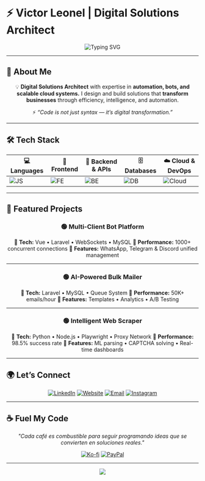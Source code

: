 # ⚡ Victor Leonel | Digital Solutions Architect

<div align="center">  
<img src="https://readme-typing-svg.herokuapp.com?font=Fira+Code&size=30&duration=2500&pause=1000&color=00FF88&center=true&vCenter=true&width=700&lines=🚀+Full+Stack+Architect;🤖+Automation+%26+Bot+Engineer;☁️+Cloud+%26+Scaling+Expert;🌍+Mexico-based+Developer" alt="Typing SVG" />  
</div>  

---

## 🎨 About Me

<div align="center">  

💡 **Digital Solutions Architect** with expertise in **automation, bots, and scalable cloud systems.**
I design and build solutions that **transform businesses** through efficiency, intelligence, and automation.

⚡ *“Code is not just syntax — it’s digital transformation.”*

</div>  

---

## 🛠️ Tech Stack

<div align="center">  

| 💻 Languages                                                | 🎨 Frontend                                               | 🔧 Backend & APIs                                                    | 🗄 Databases                                                       | ☁️ Cloud & DevOps                                       |
| ----------------------------------------------------------- | --------------------------------------------------------- | -------------------------------------------------------------------- | ------------------------------------------------------------------ | ------------------------------------------------------- |
| ![JS](https://skillicons.dev/icons?i=js,ts,python,php,java) | ![FE](https://skillicons.dev/icons?i=react,vue,next,nuxt) | ![BE](https://skillicons.dev/icons?i=nodejs,laravel,express,graphql) | ![DB](https://skillicons.dev/icons?i=postgres,mongodb,mysql,redis) | ![Cloud](https://skillicons.dev/icons?i=aws,gcp,docker) |

</div>  

---

## 🚀 Featured Projects

<div align="center">  

### 🟢 Multi-Client Bot Platform

🔹 **Tech:** Vue • Laravel • WebSockets • MySQL
🔹 **Performance:** 1000+ concurrent connections
🔹 **Features:** WhatsApp, Telegram & Discord unified management

---

### 🟢 AI-Powered Bulk Mailer

🔹 **Tech:** Laravel • MySQL • Queue System
🔹 **Performance:** 50K+ emails/hour
🔹 **Features:** Templates • Analytics • A/B Testing

---

### 🟢 Intelligent Web Scraper

🔹 **Tech:** Python • Node.js • Playwright • Proxy Network
🔹 **Performance:** 98.5% success rate
🔹 **Features:** ML parsing • CAPTCHA solving • Real-time dashboards

</div>  

---

## 🌍 Let’s Connect

<div align="center">  

[![LinkedIn](https://img.shields.io/badge/LinkedIn-Connect-0077B5?style=for-the-badge\&logo=linkedin\&logoColor=white)](https://www.linkedin.com/in/thevertrix)
[![Website](https://img.shields.io/badge/ScriptSpark-Explore-00FF88?style=for-the-badge\&logo=rocket\&logoColor=white)](https://scriptspark.net)
[![Email](https://img.shields.io/badge/Email-victor.leonel@scriptspark.net-EA4335?style=for-the-badge\&logo=gmail\&logoColor=white)](mailto:victor.leonel@scriptspark.net)
[![Instagram](https://img.shields.io/badge/Instagram-Follow-E4405F?style=for-the-badge\&logo=instagram\&logoColor=white)](https://instagram.com/itsvic.js)

</div>  

---

## ☕ Fuel My Code

<div align="center">  

*"Cada café es combustible para seguir programando ideas que se convierten en soluciones reales."*

[![Ko-fi](https://img.shields.io/badge/Ko--fi-Support-F16061?style=for-the-badge\&logo=ko-fi\&logoColor=white)](https://ko-fi.com/thevertrix)
[![PayPal](https://img.shields.io/badge/PayPal-Donate-00457C?style=for-the-badge\&logo=paypal\&logoColor=white)](https://paypal.me/itsvicjs)

</div>  

---

<div align="center">  
<img src="https://capsule-render.vercel.app/api?type=waving&color=0:00FF88,100:FF6B35&height=120&section=footer" />  
</div>
